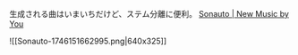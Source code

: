 生成される曲はいまいちだけど、ステム分離に便利。
[Sonauto | New Music by You](https://sonauto.ai/)

![[Sonauto-1746151662995.png|640x325]]
